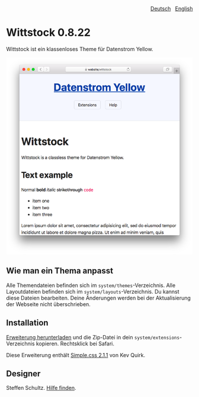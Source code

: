 <p align="right"><a href="README-de.md">Deutsch</a> &nbsp; <a href="README.md">English</a></p>

# Wittstock 0.8.22

Wittstock ist ein klassenloses Theme für Datenstrom Yellow.

<p align="center"><img src="wittstock-screenshot.png?raw=true" alt="Bildschirmfoto"></p>

## Wie man ein Thema anpasst

Alle Themendateien befinden sich im `system/themes`-Verzeichnis. Alle Layoutdateien befinden sich im `system/layouts`-Verzeichnis. Du kannst diese Dateien bearbeiten. Deine Änderungen werden bei der Aktualisierung der Webseite nicht überschrieben.

## Installation

[Erweiterung herunterladen](https://github.com/schulle4u/yellow-wittstock/archive/main.zip) und die Zip-Datei in dein `system/extensions`-Verzeichnis kopieren. Rechtsklick bei Safari.

Diese Erweiterung enthält [Simple.css 2.1.1](https://github.com/kevquirk/simple.css) von Kev Quirk. 

## Designer

Steffen Schultz. [Hilfe finden](https://datenstrom.se/de/yellow/help/).
